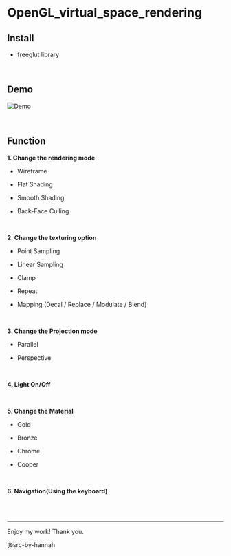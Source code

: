 # OpenGL_virtual_space_rendering

## Install
* freeglut library

<br>

## Demo
[![Demo](https://img.youtube.com/vi/yuIyBVcgTqk/0.jpg)](https://youtu.be/yuIyBVcgTqk)

<br>

## Function

<b>1. Change the rendering mode</b>

  - Wireframe

  - Flat Shading

  - Smooth Shading

  - Back-Face Culling

<br>

<b>2. Change the texturing option</b>

  - Point Sampling

  - Linear Sampling

  - Clamp

  - Repeat

  - Mapping (Decal / Replace / Modulate / Blend)

<br>

<b>3. Change the Projection mode</b>

  - Parallel

  - Perspective

<br>

<b>4. Light On/Off</b>

<br>

<b>5. Change the Material</b>

  - Gold

  - Bronze
  
  - Chrome
  
  - Cooper

<br>

<b>6. Navigation(Using the keyboard)</b>

<br><br>

---

Enjoy my work! Thank you.

@src-by-hannah
